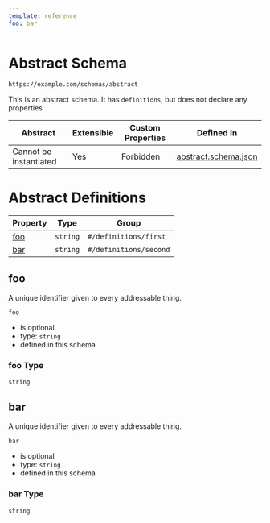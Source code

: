 ```yaml
---
template: reference
foo: bar
---
```


# Abstract Schema

```
https://example.com/schemas/abstract
```

This is an abstract schema. It has `definitions`, but does not declare any properties

| Abstract | Extensible | Custom Properties | Defined In |
|----------|------------|-------------------|------------|
| Cannot be instantiated | Yes | Forbidden | [abstract.schema.json](abstract.schema.json) |

# Abstract Definitions

| Property | Type | Group |
|----------|------|-------|
| [foo](#foo) | `string` | `#/definitions/first` |
| [bar](#bar) | `string` | `#/definitions/second` |

## foo

A unique identifier given to every addressable thing.

`foo`
* is optional
* type: `string`
* defined in this schema

### foo Type


`string`






## bar

A unique identifier given to every addressable thing.

`bar`
* is optional
* type: `string`
* defined in this schema

### bar Type


`string`





